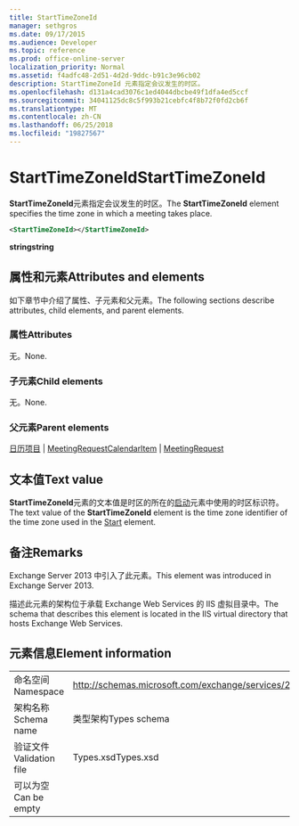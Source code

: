 ```yaml
---
title: StartTimeZoneId
manager: sethgros
ms.date: 09/17/2015
ms.audience: Developer
ms.topic: reference
ms.prod: office-online-server
localization_priority: Normal
ms.assetid: f4adfc48-2d51-4d2d-9ddc-b91c3e96cb02
description: StartTimeZoneId 元素指定会议发生的时区。
ms.openlocfilehash: d131a4cad3076c1ed4044dbcbe49f1dfa4ed5ccf
ms.sourcegitcommit: 34041125dc8c5f993b21cebfc4f8b72f0fd2cb6f
ms.translationtype: MT
ms.contentlocale: zh-CN
ms.lasthandoff: 06/25/2018
ms.locfileid: "19827567"
---
```

# <a name="starttimezoneid"></a><span data-ttu-id="0ca1a-103">StartTimeZoneId</span><span class="sxs-lookup"><span data-stu-id="0ca1a-103">StartTimeZoneId</span></span>

<span data-ttu-id="0ca1a-104">**StartTimeZoneId**元素指定会议发生的时区。</span><span class="sxs-lookup"><span data-stu-id="0ca1a-104">The **StartTimeZoneId** element specifies the time zone in which a meeting takes place.</span></span> 
  
```XML
<StartTimeZoneId></StartTimeZoneId>
```

<span data-ttu-id="0ca1a-105">**string**</span><span class="sxs-lookup"><span data-stu-id="0ca1a-105">**string**</span></span>

## <a name="attributes-and-elements"></a><span data-ttu-id="0ca1a-106">属性和元素</span><span class="sxs-lookup"><span data-stu-id="0ca1a-106">Attributes and elements</span></span>

<span data-ttu-id="0ca1a-107">如下章节中介绍了属性、子元素和父元素。</span><span class="sxs-lookup"><span data-stu-id="0ca1a-107">The following sections describe attributes, child elements, and parent elements.</span></span>
  
### <a name="attributes"></a><span data-ttu-id="0ca1a-108">属性</span><span class="sxs-lookup"><span data-stu-id="0ca1a-108">Attributes</span></span>

<span data-ttu-id="0ca1a-109">无。</span><span class="sxs-lookup"><span data-stu-id="0ca1a-109">None.</span></span>
  
### <a name="child-elements"></a><span data-ttu-id="0ca1a-110">子元素</span><span class="sxs-lookup"><span data-stu-id="0ca1a-110">Child elements</span></span>

<span data-ttu-id="0ca1a-111">无。</span><span class="sxs-lookup"><span data-stu-id="0ca1a-111">None.</span></span>
  
### <a name="parent-elements"></a><span data-ttu-id="0ca1a-112">父元素</span><span class="sxs-lookup"><span data-stu-id="0ca1a-112">Parent elements</span></span>

<span data-ttu-id="0ca1a-113">[日历项目](calendaritem.md) | [MeetingRequest](meetingrequest.md)</span><span class="sxs-lookup"><span data-stu-id="0ca1a-113">[CalendarItem](calendaritem.md) | [MeetingRequest](meetingrequest.md)</span></span>
  
## <a name="text-value"></a><span data-ttu-id="0ca1a-114">文本值</span><span class="sxs-lookup"><span data-stu-id="0ca1a-114">Text value</span></span>

<span data-ttu-id="0ca1a-115">**StartTimeZoneId**元素的文本值是时区的所在的[启动](start.md)元素中使用的时区标识符。</span><span class="sxs-lookup"><span data-stu-id="0ca1a-115">The text value of the **StartTimeZoneId** element is the time zone identifier of the time zone used in the [Start](start.md) element.</span></span> 
  
## <a name="remarks"></a><span data-ttu-id="0ca1a-116">备注</span><span class="sxs-lookup"><span data-stu-id="0ca1a-116">Remarks</span></span>

<span data-ttu-id="0ca1a-117">Exchange Server 2013 中引入了此元素。</span><span class="sxs-lookup"><span data-stu-id="0ca1a-117">This element was introduced in Exchange Server 2013.</span></span>
  
<span data-ttu-id="0ca1a-118">描述此元素的架构位于承载 Exchange Web Services 的 IIS 虚拟目录中。</span><span class="sxs-lookup"><span data-stu-id="0ca1a-118">The schema that describes this element is located in the IIS virtual directory that hosts Exchange Web Services.</span></span>
  
## <a name="element-information"></a><span data-ttu-id="0ca1a-119">元素信息</span><span class="sxs-lookup"><span data-stu-id="0ca1a-119">Element information</span></span>

|||
|:-----|:-----|
|<span data-ttu-id="0ca1a-120">命名空间</span><span class="sxs-lookup"><span data-stu-id="0ca1a-120">Namespace</span></span>  <br/> |http://schemas.microsoft.com/exchange/services/2006/types  <br/> |
|<span data-ttu-id="0ca1a-121">架构名称</span><span class="sxs-lookup"><span data-stu-id="0ca1a-121">Schema name</span></span>  <br/> |<span data-ttu-id="0ca1a-122">类型架构</span><span class="sxs-lookup"><span data-stu-id="0ca1a-122">Types schema</span></span>  <br/> |
|<span data-ttu-id="0ca1a-123">验证文件</span><span class="sxs-lookup"><span data-stu-id="0ca1a-123">Validation file</span></span>  <br/> |<span data-ttu-id="0ca1a-124">Types.xsd</span><span class="sxs-lookup"><span data-stu-id="0ca1a-124">Types.xsd</span></span>  <br/> |
|<span data-ttu-id="0ca1a-125">可以为空</span><span class="sxs-lookup"><span data-stu-id="0ca1a-125">Can be empty</span></span>  <br/> ||
   

